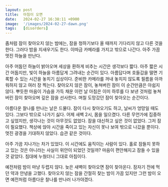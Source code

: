 ```yaml
---
layout: post
title:  아침이 오면
date:   2024-02-27 16:38:11 +0900
image:  '/images/2024-02-27-dawn.png'
tags:   [disorders]
---
```

좀처럼 잠이 찾아오지 않는 밤에는, 잠을 청하기보다 올 때까지 기다리지 않고 다른 것을 한다. 그러다 밤을 지새우기도 한다. 이따금 카메라를 가지고 밖으로 나간다. 아주 가끔 멋진 하늘을 만난다.

아주 어둡던 하늘이 밝아오며 세상을 환하게 비추는 시간은 생각보다 짧다. 아주 짧은 시간 어둡지만, 빛이 하늘을 아름답게 그려내는 순간이 있다. 아름답다며 호들갑을 떨면 기록할 수 있는 시간을 놓치기 십상이다. 준비한 카메라를 꺼내 놓치지 않도록 필름을 아까워하지 않고 여러 장 찍는다. 찾아오지 않은 잠이, 놓쳐버린 잠이 이 순간만큼은 아쉽지 않다. 뿌듯한 마음이 가슴을 가득 채운 이런 날 아침은 이미 하루를 다 보낸 것처럼 놓쳐버린 잠이 찾아오며 깊은 잠을 선사한다. 며칠 도망갔던 잠이 찾아오는 순간이다.

아름다운 찰나를 만나는 날은 드물다. 잠이 다시 찾아오기도 하고, 날씨가 엉망일 때도 있다. 그보다 밖으로 나가기 싫다. 어제 새벽 2시, 몸을 일으켰다. 다른 무언가에 집중하고 싶었지만, 생각나는 것이 아무것도 없었다. 잠을 대신하고 싶은 것이 없었다. 그저 잠이 필요했다. 책상에 앉아 시간을 죽이고 있는 자신이 못나 보여 밖으로 나갔을 뿐이다. 멋진 광경을 기대하지 않았다. 습관 같은 것이다. 

아주 가끔 지나가는 차가 있었다. 이 시간에도 움직이는 사람이 있다. 홀로 잠들지 못하고 있는 것은 아니라는 사실이 위안이 되었던 것일까? 마음이 편안해지고 잠들 수 있을 것 같았다. 침대에 누웠더니 그대로 아침이다.

예전처럼 밤이 마냥 두렵지 않다. 늦은 새벽이 찾아오면 잠이 찾아온다. 잠자기 전에 먹던 약과 안녕을 고했다. 찾아오지 않는 잠을 간절히 찾는 밤이 가끔 있지만 그런 밤이 오면 예전처럼 아름다운 찰나를 만나러 나가야겠다.
